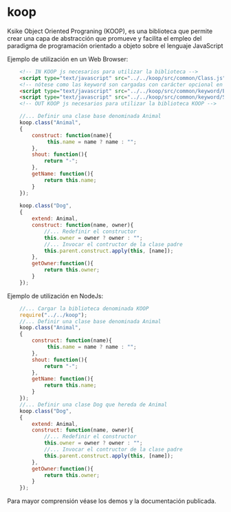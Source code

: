 
# koop
Ksike Object Oriented Prograning (KOOP), es una biblioteca que permite crear una capa de abstracción que promueve y facilita el empleo del paradigma de programación orientado a objeto sobre el lenguaje JavaScript



Ejemplo de utilización en un Web Browser:
```html
	<!-- IN KOOP js necesarios para utilizar la biblioteca -->
	<script type="text/javascript" src="../../koop/src/common/Class.js"> </script>
	<!-- nótese como las keyword son cargadas con carácter opcional en función de minimizar la carga de nuestras aplicaciones, en este caso se utilizan solo dos. -->
	<script type="text/javascript" src="../../koop/src/common/keyword/Extend.js"> </script>
	<script type="text/javascript" src="../../koop/src/common/keyword/StylePb.js"> </script>
	<!-- OUT KOOP js necesarios para utilizar la biblioteca KOOP -->
```

```javascript
	//... Definir una clase base denominada Animal
	koop.class("Animal",
	{
		construct: function(name){
			 this.name = name ? name : "";
		},
		shout: function(){
			return "-";
		},
		getName: function(){
			return this.name;
		}
	});
	
	koop.class("Dog",
	{
		extend: Animal,
		construct: function(name, owner){
			//... Redefinir el constructor 
			this.owner = owner ? owner : "";
			//... Invocar el contructor de la clase padre
			this.parent.construct.apply(this, [name]);
		},
		getOwner:function(){
			return this.owner;
		}
	});
```

Ejemplo de utilización en NodeJs:
```javascript
	//... Cargar la biblioteca denominada KOOP
	require("../../koop");
	//... Definir una clase base denominada Animal
	koop.class("Animal",
	{
		construct: function(name){
			 this.name = name ? name : "";
		},
		shout: function(){
			return "-";
		},
		getName: function(){
			return this.name;
		}
	});
	//... Definir una clase Dog que hereda de Animal
	koop.class("Dog",
	{
		extend: Animal,
		construct: function(name, owner){
			//... Redefinir el constructor 
			this.owner = owner ? owner : "";
			//... Invocar el contructor de la clase padre
			this.parent.construct.apply(this, [name]);
		},
		getOwner:function(){
			return this.owner;
		}
	});
```

Para mayor comprensión véase los demos y la documentación publicada.